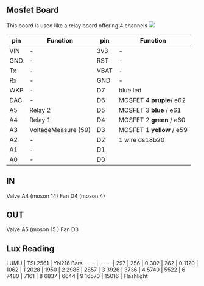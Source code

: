 

## Mosfet Board
This board is used like a relay board offering 4 channels
![](https://images-na.ssl-images-amazon.com/images/I/81XHFEECRBL._SL1500_.jpg)

pin | Function | pin | Function
----| ------- | ----| -------
VIN| - | 3v3 | -
GND| - | RST | -
Tx| - | VBAT | -
Rx| - | GND | -
WKP| - | D7 | blue led
DAC| - | D6 | MOSFET 4 __pruple__/  e62
A5| Relay 2  | D5 | MOSFET 3 __blue__ / e61
A4| Relay 1  | D4 | MOSFET 2 __green__ / e60
A3| VoltageMeasure (59)  | D3 | MOSFET 1 __yellow__ / e59
A2| -  | D2 | 1 wire ds18b20
A1| -  | D1 |
A0| -  | D0 |


## IN
Valve A4 (moson 14)
Fan D4  (moson 4)


## OUT

Valve A5 (moson 15 )
Fan D3

## Lux Reading
LUMU | TSL2561 | YN216 Bars
-----|------|
297 | 256 | 0
302 | 262 | 0
1120 | 1062 | 1
2028 | 1950 | 2
2985 | 2857 | 3
3926 | 3736 | 4
5740 | 5522 | 6
7480 | 7161 | 8
6837 | 6644 | 9
16570 | 15016 | Flashlight
